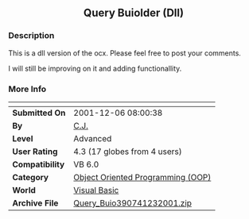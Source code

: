 ﻿<div align="center">

## Query Buiolder \(Dll\)


</div>

### Description

This is a dll version of the ocx. Please feel free to post your comments.

I will still be improving on it and adding functionallity.
 
### More Info
 


<span>             |<span>
---                |---
**Submitted On**   |2001-12-06 08:00:38
**By**             |[C\.J\.](https://github.com/Planet-Source-Code/PSCIndex/blob/master/ByAuthor/c-j.md)
**Level**          |Advanced
**User Rating**    |4.3 (17 globes from 4 users)
**Compatibility**  |VB 6\.0
**Category**       |[Object Oriented Programming \(OOP\)](https://github.com/Planet-Source-Code/PSCIndex/blob/master/ByCategory/object-oriented-programming-oop__1-47.md)
**World**          |[Visual Basic](https://github.com/Planet-Source-Code/PSCIndex/blob/master/ByWorld/visual-basic.md)
**Archive File**   |[Query\_Buio390741232001\.zip](https://github.com/Planet-Source-Code/c-j-query-buiolder-dll__1-29427/archive/master.zip)








